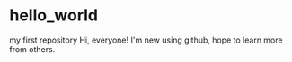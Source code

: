 # hello_world
my first repository
Hi, everyone!
I'm new using github, hope to learn more from others.

